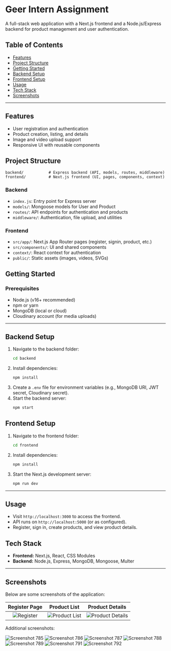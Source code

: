 # Geer Intern Assignment

A full-stack web application with a Next.js frontend and a Node.js/Express backend for product management and user authentication.

## Table of Contents
- [Features](#features)
- [Project Structure](#project-structure)
- [Getting Started](#getting-started)
- [Backend Setup](#backend-setup)
- [Frontend Setup](#frontend-setup)
- [Usage](#usage)
- [Tech Stack](#tech-stack)
- [Screenshots](#screenshots)

---

## Features
- User registration and authentication
- Product creation, listing, and details
- Image and video upload support
- Responsive UI with reusable components

## Project Structure
```
backend/           # Express backend (API, models, routes, middleware)
frontend/          # Next.js frontend (UI, pages, components, context)
```

### Backend
- `index.js`: Entry point for Express server
- `models/`: Mongoose models for User and Product
- `routes/`: API endpoints for authentication and products
- `middleware/`: Authentication, file upload, and utilities

### Frontend
- `src/app/`: Next.js App Router pages (register, signin, product, etc.)
- `src/components/`: UI and shared components
- `context/`: React context for authentication
- `public/`: Static assets (images, videos, SVGs)

## Getting Started

### Prerequisites
- Node.js (v16+ recommended)
- npm or yarn
- MongoDB (local or cloud)
- Cloudinary account (for media uploads)

---

## Backend Setup
1. Navigate to the backend folder:
   ```bash
   cd backend
   ```
2. Install dependencies:
   ```bash
   npm install
   ```
3. Create a `.env` file for environment variables (e.g., MongoDB URI, JWT secret, Cloudinary secret).
4. Start the backend server:
   ```bash
   npm start
   ```

## Frontend Setup
1. Navigate to the frontend folder:
   ```bash
   cd frontend
   ```
2. Install dependencies:
   ```bash
   npm install
   ```
3. Start the Next.js development server:
   ```bash
   npm run dev
   ```

---

## Usage
- Visit `http://localhost:3000` to access the frontend.
- API runs on `http://localhost:5000` (or as configured).
- Register, sign in, create products, and view product details.

## Tech Stack
- **Frontend:** Next.js, React, CSS Modules
- **Backend:** Node.js, Express, MongoDB, Mongoose, Multer

---

## Screenshots

Below are some screenshots of the application:

| Register Page | Product List | Product Details |
|:-------------:|:------------:|:---------------:|
| ![Register](frontend/public/Screenshot%20(790).png) | ![Product List](frontend/public/Screenshot%20(783).png) | ![Product Details](frontend/public/Screenshot%20(788).png) |

Additional screenshots:

![Screenshot 785](frontend/public/Screenshot%20(785).png)
![Screenshot 786](frontend/public/Screenshot%20(786).png)
![Screenshot 787](frontend/public/Screenshot%20(787).png)
![Screenshot 788](frontend/public/Screenshot%20(784).png)
![Screenshot 789](frontend/public/Screenshot%20(789).png)
![Screenshot 791](frontend/public/Screenshot%20(791).png)
![Screenshot 792](frontend/public/Screenshot%20(792).png)